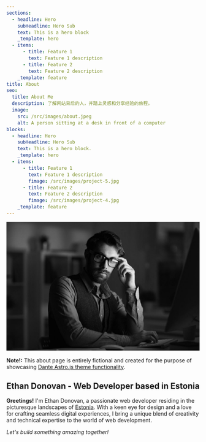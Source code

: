 ```yaml
---
sections:
  - headline: Hero
    subHeadline: Hero Sub
    text: This is a hero block
    _template: hero
  - items:
      - title: Feature 1
        text: Feature 1 description
      - title: Feature 2
        text: Feature 2 description
    _template: feature
title: About
seo:
  title: About Me
  description: 了解网站背后的人，并踏上灵感和分享经验的旅程。
  image:
    src: /src/images/about.jpeg
    alt: A person sitting at a desk in front of a computer
blocks:
  - headline: Hero
    subHeadline: Hero Sub
    text: This is a hero block.
    _template: hero
  - items:
      - title: Feature 1
        text: Feature 1 description
        fimage: /src/images/project-5.jpg
      - title: Feature 2
        text: Feature 2 description
        fimage: /src/images/project-4.jpg
    _template: feature
---
```


![Alt text for image](/src/images/about.jpeg)

**Note!:** This about page is entirely fictional and created for the purpose of showcasing [Dante Astro.js theme functionality](https://justgoodui.com/astro-themes/dante/).

## Ethan Donovan - Web Developer based in Estonia

**Greetings!** I'm Ethan Donovan, a passionate web developer residing in the picturesque landscapes of [Estonia](https://en.wikipedia.org/wiki/Estonia). With a keen eye for design and a love for crafting seamless digital experiences, I bring a unique blend of creativity and technical expertise to the world of web development.

*Let's build something amazing together!*
